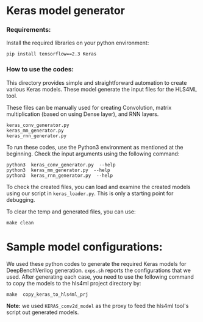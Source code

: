 # Keras model generator

### Requirements:

Install the required libraries on your python environment:

	pip install tensorflow==2.3 Keras 

### How to use the codes:

This directory provides simple and straightforward automation to create various Keras models. These model generate the input files for the HLS4ML tool.  

These files can be manually used for creating Convolution, matrix multiplication (based on using Dense layer), and RNN layers. 

	keras_conv_generator.py 
	keras_mm_generator.py  
	keras_rnn_generator.py

To run these codes, use the Python3 environment as mentioned at the beginning. Check the input arguments using the following command:

	python3  keras_conv_generator.py  --help
	python3  keras_mm_generator.py  --help
	python3  keras_rnn_generator.py  --help


To check the created files, you can load and examine the created models using our script in `keras_loader.py`. This is only a starting point for debugging. 


To clear the temp and generated files, you can use:

	make clean
 
# Sample model configurations:

We used these python codes to generate the required Keras models for DeepBenchVerilog generation. `exps.sh` reports the configurations that we used. After generating each case, you need to use the following command to copy the models to the hls4ml project directory by:

	make  copy_keras_to_hls4ml_prj 

**Note:** we used `KERAS_conv2d_model` as the proxy to feed the hls4ml tool's script out generated models.

